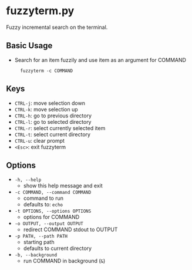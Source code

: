 fuzzyterm.py
============

Fuzzy incremental search on the terminal.

Basic Usage
-----------

* Search for an item fuzzily and use item as an argument for COMMAND

        fuzzyterm -c COMMAND

## Keys

* `CTRL-j`: move selection down
* `CTRL-k`: move selection up
* `CTRL-h`: go to previous directory
* `CTRL-l`: go to selected directory
* `CTRL-r`: select currently selected item
* `CTRL-t`: select current directory
* `CTRL-u`: clear prompt
* `<Esc>`: exit fuzzyterm

Options
-------

* `-h, --help`
    * show this help message and exit
* `-c COMMAND, --command COMMAND`
    * command to run
    * defaults to: `echo`
* `-t OPTIONS, --options OPTIONS`
    * options for COMMAND
* `-o OUTPUT, --output OUTPUT`
    * redirect COMMAND stdout to OUTPUT
* `-p PATH, --path PATH`
    * starting path
    * defaults to current directory
* `-b, --background`
    * run COMMAND in background (`&`)
